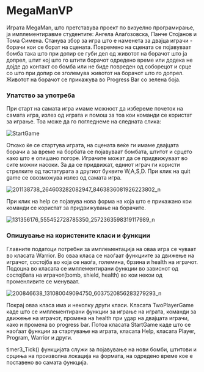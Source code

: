 # MegaManVP
Играта MegaMan, што претставува проект по визуелно програмирање, ја имплементиравме студентите: Ангела Алаѓозовска, Панче Стојанов и Тома Симена. 
Станува збор за игра што е наменета за двајца играчи - борачи кои се борат на сцената. Повремено на сцената се појавуваат бомба така што при допир се губи дел од животот на борачот што ја допрел, штит кој што го штити борачот одредено време или додека не дојде до контакт со бомба или не биде повреден од соборецот и срце со што при допир се зголемува животот на борачот што го допрел. Животот на борачот се прикажува во Progress Bar со зелена боја.
### Упатство за употреба
При старт на самата игра имаме можност да избереме почеток на самата игра, излез од играта и помош за тоа кои команди се користат за играње. Тоа може да го погледнеме на следната слика: 

![StartGame](https://user-images.githubusercontent.com/79939258/121813889-6f420a80-cc6e-11eb-8034-f5fb76b9333b.png)

Откако ќе се стартува играта, на сцената веќе ги имаме двајцата борачи а за време на борбата се појавуваат бомбата, штитот и срцето како што е опишано погоре. Играчите можат да се придвижуваат во сите можни насоки. За да се придвижат, едниот играч ги користи стрелките од тастатурата а другиот буквите W,A,S,D. При клик на quit game се овозможува излез од самата игра.

![201138738_264603282082947_8463836081926223802_n](https://user-images.githubusercontent.com/82347059/121818076-585ae280-cc85-11eb-9a70-de551a75512f.png)

При клик на help се појавува нова форма на која што е прикажано кои команди се користат за придвижување на борачите.

![131356176_555452728785350_2572363598319117989_n](https://user-images.githubusercontent.com/82347059/121818035-2184cc80-cc85-11eb-9588-6c21812ab374.png)

### Опишување на користените класи и функции
Главните податоци потребни за имплементација на оваа игра се чуваат во класата Warrior. Во оваа класа се наоѓаат функциите за движење на играчот, состојба во која се наоѓа, големина, брзина и health на играчот. Подоцна во класата се имплементирани функции во зависнот од состојбата на играчот(bomb, shield, health) во кои некои од променливите се менуваат.

![200846638_131080049094750_6037520856283279293_n](https://user-images.githubusercontent.com/82347059/121818487-b983b580-cc87-11eb-8405-3994f8a1785f.png)

Покрај оваа класа има и неколку други класи. Класата TwoPlayerGame каде што се имплементирани функции за играње на играта, команди за движење на играчот, промена на health при удар на двајцата играчи, како и промена во progress bar. Потоа класата StartGame каде што се наоѓаат функции за стартување на играта, класата Help, класата Player, Program, Warrior и други.

timer3_Tick() функцијата служи за појавување на нови бомби, штитови и срциња на произволна локација на формата, на одредено време кое е поставено во самата функција.


